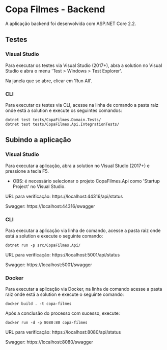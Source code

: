# Copa Filmes - Backend

A aplicação backend foi desenvolvida com ASP.NET Core 2.2.

## Testes

### Visual Studio

Para executar os testes via Visual Studio (2017+), abra a solution no Visual Studio e abra o menu 'Test > Windows > Test Explorer'.

Na janela que se abre, clicar em 'Run All'.

### CLI

Para executar os testes via CLI, acesse na linha de comando a pasta raiz onde está a solution e execute os seguintes comandos:

    dotnet test tests/CopaFilmes.Domain.Tests/
    dotnet test tests/CopaFilmes.Api.IntegrationTests/

 
## Subindo a aplicação

### Visual Studio

Para executar a aplicação, abra a solution no Visual Studio (2017+) e pressione a tecla F5.

- OBS: é necessário selecionar o projeto CopaFilmes.Api como 'Startup Project' no Visual Studio.

URL para verificação: https://localhost:44316/api/status

Swagger: https://localhost:44316/swagger

### CLI

Para executar a aplicação via linha de comando, acesse a pasta raiz onde está a solution e execute o seguinte comando:

    dotnet run -p src/CopaFilmes.Api/

URL para verificação: https://localhost:5001/api/status

Swagger: https://localhost:5001/swagger

### Docker

Para executar a aplicação via Docker, na linha de comando acesse a pasta raiz onde está a solution e execute o seguinte comando:

    docker build . -t copa-filmes

Após a conclusão do processo com sucesso, execute:

    docker run -d -p 8080:80 copa-filmes

URL para verificação: https://localhost:8080/api/status

Swagger: https://localhost:8080/swagger
